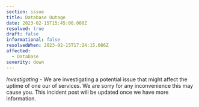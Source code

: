 ```yaml
---
section: issue
title: Database Outage
date: 2023-02-15T15:45:00.000Z
resolved: true
draft: false
informational: false
resolvedWhen: 2023-02-15T17:24:15.086Z
affected:
  - Database
severity: down
---
```

*Investigating* - We are investigating a potential issue that might affect the uptime of one our of services. We are sorry for any inconvenience this may cause you. This incident post will be updated once we have more information.